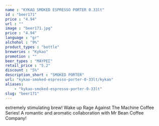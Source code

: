 ```yaml
---
name : "ΚΥΚΑΩ SMOKED ESPRESSO PORTER 0.33lt"
id : "beer171"
price : "4.94"
url : ""
image : "beer171.jpg"
price : "4.94"
language : "gr"
alchohol : "9%"
product_types : "bottle"
breweries : "Kykao"
promotion : ""
beer_types : "ΜΑΥΡΕΣ"
retail_price : "5.2"
discount : "5%"
description_short : "SMOKED PORTER"
url: "kykao-smoked-espresso-porter-0-33lt/kykao"
aliases: 
    - "kykao-smoked-espresso-porter-0-33lt"
slug: "beer171"
---
```


extremely stimulating brew!
Wake up Rage Against The Machine Coffee Series!
A romantic and aromatic collaboration with Mr Bean Coffee Company!